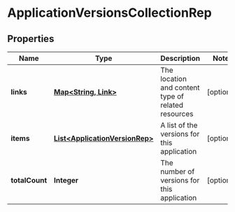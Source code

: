

# ApplicationVersionsCollectionRep


## Properties

| Name | Type | Description | Notes |
|------------ | ------------- | ------------- | -------------|
|**links** | [**Map&lt;String, Link&gt;**](Link.md) | The location and content type of related resources |  [optional] |
|**items** | [**List&lt;ApplicationVersionRep&gt;**](ApplicationVersionRep.md) | A list of the versions for this application |  [optional] |
|**totalCount** | **Integer** | The number of versions for this application |  [optional] |




